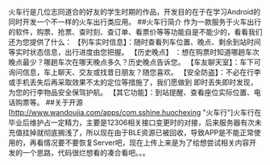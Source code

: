 火车行是几位志同道合的好友的学生时期的作品，开发目的在于在学习Android的同时开发一个不一样的火车出行类应用。
##火车行简介
作为一款服务于火车出行的软件，购票、抢票、查时刻、查订单、看票价等等功能自是不能少的，看看我们还为您提供了什么：
【列车实时信息】：随时查看列车位置、晚点、剩余到站时间等实时状态信息，出行进度由您把握。
【历史晚点】 ：想在购票时知道哪趟车次晚点最少？哪趟车次在哪天晚点多久？历史晚点告诉您。
【车友聊天室】：车下可询问信息，车上聊天、交友或找昔日朋友？随您喜欢。
【安全防盗】：不必在行李或手机丢失后再采取效果不太的定位等措施了，我们愿做到 即时丢失即时发现，为您的行李物品安全保驾护航。
【其它功能】：到站提醒、查看座位实际位置、电话购票等。
##关于开源
[http://www.wandoujia.com/apps/com.sshine.huochexing "火车行"]火车行在毕业后维护占一定精力，主要是12306相关接口变更时的对接，后来服务器有次未充值挂掉就彻底搁浅了，所以现在由于BLE资源已被回收，导致APP是不能正常使用的，再看情况要不要恢复Server吧，现在上传上来是为了给想尝试相关内容开发的一个思路，代码很烂想看的凑合看吧。。。
